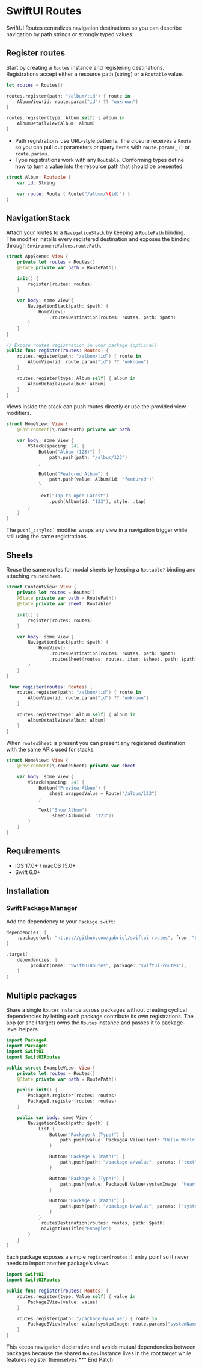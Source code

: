 # SwiftUI Routes

SwiftUI Routes centralizes navigation destinations so you can describe navigation by path strings or strongly typed values.

## Register routes

Start by creating a `Routes` instance and registering destinations. Registrations accept either a resource path (string) or a `Routable` value.

```swift
let routes = Routes()

routes.register(path: "/album/:id") { route in
    AlbumView(id: route.param("id") ?? "unknown")
}

routes.register(type: Album.self) { album in
    AlbumDetailView(album: album)
}
```

- Path registrations use URL-style patterns. The closure receives a `Route` so you can pull out parameters or query items with `route.param(_:)` or `route.params`.
- Type registrations work with any `Routable`. Conforming types define how to turn a value into the resource path that should be presented.

```swift
struct Album: Routable {
    var id: String

    var route: Route { Route("/album/\(id)") }
}
```

## NavigationStack

Attach your routes to a `NavigationStack` by keeping a `RoutePath` binding. The modifier installs every registered destination and exposes the binding through `EnvironmentValues.routePath`.

```swift
struct AppScene: View {
    private let routes = Routes()
    @State private var path = RoutePath()

    init() {
        register(routes: routes)
    }

    var body: some View {
        NavigationStack(path: $path) {
            HomeView()
                .routesDestination(routes: routes, path: $path)
        }
    }    
}

// Expose routes registration in your package (optional)
public func register(routes: Routes) {
    routes.register(path: "/album/:id") { route in
        AlbumView(id: route.param("id") ?? "unknown")
    }

    routes.register(type: Album.self) { album in
        AlbumDetailView(album: album)
    }
}
```

Views inside the stack can push routes directly or use the provided view modifiers.

```swift
struct HomeView: View {
    @Environment(\.routePath) private var path

    var body: some View {
        VStack(spacing: 24) {
            Button("Album (123)") {
                path.push(path: "/album/123")
            }

            Button("Featured Album") {
                path.push(value: Album(id: "featured"))
            }

            Text("Tap to open Latest")
                .push(Album(id: "123"), style: .tap)
        }
    }
}
```

The `push(_:style:)` modifier wraps any view in a navigation trigger while still using the same registrations.

## Sheets

Reuse the same routes for modal sheets by keeping a `Routable?` binding and attaching `routesSheet`.

```swift
struct ContentView: View {
    private let routes = Routes()
    @State private var path = RoutePath()
    @State private var sheet: Routable?

    init() {
        register(routes: routes)
    }

    var body: some View {
        NavigationStack(path: $path) {
            HomeView()
                .routesDestination(routes: routes, path: $path)
                .routesSheet(routes: routes, item: $sheet, path: $path)
        }
    }
}

 func register(routes: Routes) {
    routes.register(path: "/album/:id") { route in
        AlbumView(id: route.param("id") ?? "unknown")
    }

    routes.register(type: Album.self) { album in
        AlbumDetailView(album: album)
    }
}
```

When `routesSheet` is present you can present any registered destination with the same APIs used for stacks.

```swift
struct HomeView: View {
    @Environment(\.routeSheet) private var sheet

    var body: some View {
        VStack(spacing: 24) {
            Button("Preview Album") {
                sheet.wrappedValue = Route("/album/123")
            }

            Text("Show Album")
                .sheet(Album(id: "123"))
        }
    }
}
```

## Requirements

- iOS 17.0+ / macOS 15.0+
- Swift 6.0+

## Installation

### Swift Package Manager

Add the dependency to your `Package.swift`:

```swift
dependencies: [
    .package(url: "https://github.com/gabriel/swiftui-routes", from: "0.2.1")
]

.target(
    dependencies: [
        .product(name: "SwiftUIRoutes", package: "swiftui-routes"),
    ]
)
```

## Multiple packages

Share a single `Routes` instance across packages without creating cyclical dependencies by letting each package contribute its own registrations. The app (or shell target) owns the `Routes` instance and passes it to package-level helpers.

```swift
import PackageA
import PackageB
import SwiftUI
import SwiftUIRoutes

public struct ExampleView: View {
    private let routes = Routes()
    @State private var path = RoutePath()

    public init() {
        PackageA.register(routes: routes)
        PackageB.register(routes: routes)
    }

    public var body: some View {
        NavigationStack(path: $path) {
            List {
                Button("Package A (Type)") {
                    path.push(value: PackageA.Value(text: "Hello World!"))
                }

                Button("Package A (Path)") {
                    path.push(path: "/package-a/value", params: ["text": "Hello!"])
                }

                Button("Package B (Type)") {
                    path.push(value: PackageB.Value(systemImage: "heart.fill"))
                }

                Button("Package B (Path)") {
                    path.push(path: "/package-b/value", params: ["systemName": "heart"])
                }
            }
            .routesDestination(routes: routes, path: $path)
            .navigationTitle("Example")
        }
    }
}
```

Each package exposes a simple `register(routes:)` entry point so it never needs to import another package’s views.

```swift
import SwiftUI
import SwiftUIRoutes

public func register(routes: Routes) {
    routes.register(type: Value.self) { value in
        PackageBView(value: value)
    }

    routes.register(path: "/package-b/value") { route in
        PackageBView(value: Value(systemImage: route.params["systemName"] ?? "heart.fill"))
    }
}
```

This keeps navigation declarative and avoids mutual dependencies between packages because the shared `Routes` instance lives in the root target while features register themselves.*** End Patch
